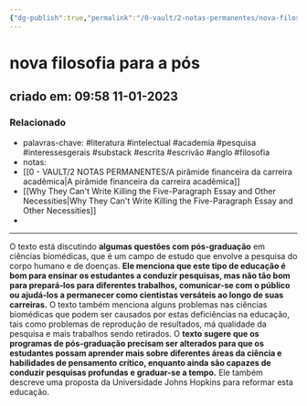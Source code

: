 ```yaml
---
{"dg-publish":true,"permalink":"/0-vault/2-notas-permanentes/nova-filosofia-para-a-pos/","tags":["permanente","literatura","intelectual","academia","pesquisa","interessesgerais","substack","escrita","escrivão","anglo","filosofia"],"dgHomeLink":true,"dgShowLocalGraph":true,"dgShowFileTree":true,"dgEnableSearch":true}
---
```


# nova filosofia para a pós
## criado em: 09:58 11-01-2023

### Relacionado
- palavras-chave: #literatura #intelectual #academia #pesquisa #interessesgerais #substack #escrita #escrivão #anglo #filosofia 
- notas: 
- [[0 - VAULT/2 NOTAS PERMANENTES/A pirâmide financeira da carreira acadêmica\|A pirâmide financeira da carreira acadêmica]]
- [[Why They Can't Write Killing the Five-Paragraph Essay and Other Necessities\|Why They Can't Write Killing the Five-Paragraph Essay and Other Necessities]]
- 
- ---
O texto está discutindo **algumas questões com pós-graduação** em ciências biomédicas, que é um campo de estudo que envolve a pesquisa do corpo humano e de doenças. **Ele menciona que este tipo de educação é bom para ensinar os estudantes a conduzir pesquisas, mas não tão bom para prepará-los para diferentes trabalhos, comunicar-se com o público ou ajudá-los a permanecer como cientistas versáteis ao longo de suas carreiras.** O texto também menciona alguns problemas nas ciências biomédicas que podem ser causados por estas deficiências na educação, tais como problemas de reprodução de resultados, má qualidade da pesquisa e mais trabalhos sendo retirados. O **texto sugere que os programas de pós-graduação precisam ser alterados para que os estudantes possam aprender mais sobre diferentes áreas da ciência e habilidades de pensamento crítico, enquanto ainda são capazes de conduzir pesquisas profundas e graduar-se a tempo.** Ele também descreve uma proposta da Universidade Johns Hopkins para reformar esta educação.